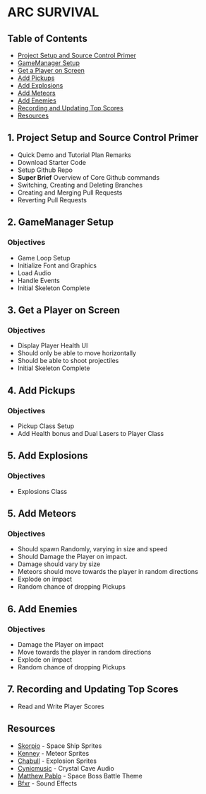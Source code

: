 # ARC SURVIVAL

## Table of Contents
- [Project Setup and Source Control Primer](#1-project-setup-and-source-control-primer)
- [GameManager Setup](#2-gamemanager-setup)
- [Get a Player on Screen](#3-get-a-player-on-screen)
- [Add Pickups](#4-add-pickups)
- [Add Explosions](#5-add-explosions)
- [Add Meteors](#5-add-meteors)
- [Add Enemies](#6-add-enemies)
- [Recording and Updating Top Scores](#7-recording-and-updating-top-scores)
- [Resources](#resources)



## 1. Project Setup and Source Control Primer
- Quick Demo and Tutorial Plan Remarks
- Download Starter Code
- Setup Github Repo
- **Super Brief** Overview of Core Github commands
- Switching, Creating and Deleting Branches
- Creating and Merging Pull Requests
- Reverting Pull Requests

## 2. GameManager Setup
### Objectives
- Game Loop Setup
- Initialize Font and Graphics
- Load Audio
- Handle Events
- Initial Skeleton Complete

## 3. Get a Player on Screen
### Objectives
- Display Player Health UI
- Should only be able to move horizontally
- Should be able to shoot projectiles
- Initial Skeleton Complete

## 4. Add Pickups
### Objectives
- Pickup Class Setup
- Add Health bonus and Dual Lasers to Player Class

## 5. Add Explosions
### Objectives
- Explosions Class

## 5. Add Meteors 
### Objectives
- Should spawn Randomly, varying in size and speed
- Should Damage the Player on impact. 
- Damage should vary by size
- Meteors should move towards the player in random directions
- Explode on impact
- Random chance of dropping Pickups

## 6. Add Enemies 
### Objectives
- Damage the Player on impact
- Move towards the player in random directions
- Explode on impact
- Random chance of dropping Pickups

## 7. Recording and Updating Top Scores
- Read and Write Player Scores

## Resources

- [Skorpio](https://opengameart.org/content/space-ship-construction-kit) - Space Ship Sprites
- [Kenney](https://opengameart.org/content/space-shooter-redux) - Meteor Sprites
- [Chabull](https://opengameart.org/content/explosions-0) - Explosion Sprites
- [Cynicmusic](https://opengameart.org/content/crystal-cave-song18) - Crystal Cave Audio
- [Matthew Pablo](https://opengameart.org/content/space-boss-battle-theme) - Space Boss Battle Theme
- [Bfxr](https://www.bfxr.net/) - Sound Effects
